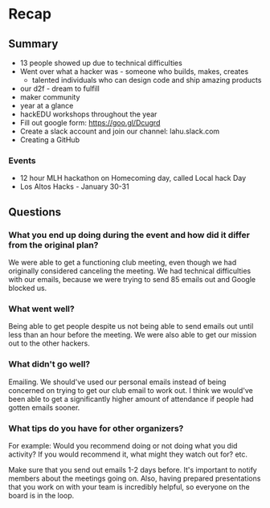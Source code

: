 # Recap

## Summary
  - 13 people showed up due to technical difficulties
  - Went over what a hacker was - someone who builds, makes, creates
    - talented individuals who can design code and ship amazing products
  - our d2f - dream to fulfill
  - maker community
  - year at a glance
  - hackEDU workshops throughout the year
  - Fill out google form: https://goo.gl/Dcugrd
  - Create a slack account and join our channel: lahu.slack.com
  - Creating a GitHub

### Events
 - 12 hour MLH hackathon on Homecoming day, called Local hack Day
 - Los Altos Hacks - January 30-31
  

## Questions

### What you end up doing during the event and how did it differ from the original plan?

We were able to get a functioning club meeting, even though we had originally
considered canceling the meeting.  We had technical difficulties with our
emails, because we were trying to send 85 emails out and Google blocked us.

### What went well?

Being able to get people despite us not being able to send emails out until less
than an hour before the meeting.  We were also able to get our mission out to
the other hackers.

### What didn't go well?

Emailing.  We should've used our personal emails instead of being concerned on
trying to get our club email to work out. I think we would've been able to get a
significantly higher amount of attendance if people had gotten emails sooner.

### What tips do you have for other organizers?
For example:
Would you recommend doing or not doing what you did activity?
If you would recommend it, what might they watch out for?
etc.

Make sure that you send out emails 1-2 days before.  It's important to notify
members about the meetings going on.  Also, having prepared presentations that
you work on with your team is incredibly helpful, so everyone on the board
is in the loop.
